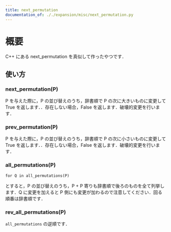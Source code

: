 ```yaml
---
title: next_permutation
documentation_of: ././expansion/misc/next_permutation.py
---
```


# 概要
C++ にある next_permutation を真似して作ったやつです．

## 使い方

### next_permutation(P)
P を与えた際に，P の並び替えのうち，辞書順で P の次に大きいものに変更して True を返します．．存在しない場合，False を返します．破壊的変更を行います．

### prev_permutation(P)
P を与えた際に，P の並び替えのうち，辞書順で P の次に小さいものに変更して True を返します．．存在しない場合，False を返します．破壊的変更を行います．

### all_permutations(P)
```
for Q in all_permutations(P)
```
とすると，P の並び替えのうち，P + P 寄りも辞書順で後ろのものを全て列挙します．Q に変更を加えると P 側にも変更が加わるので注意してください．回る順番は辞書順です．

### rev_all_permutations(P)
`all_permutations` の逆順です．
